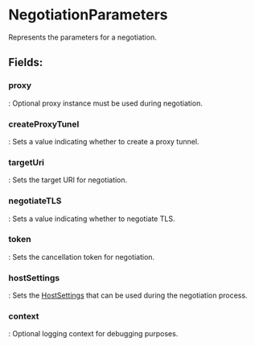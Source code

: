 # NegotiationParameters

Represents the parameters for a negotiation. 

## **Fields**:
### **proxy**
: Optional proxy instance must be used during negotiation. 
### **createProxyTunel**
: Sets a value indicating whether to create a proxy tunnel. 
### **targetUri**
: Sets the target URI for negotiation. 
### **negotiateTLS**
: Sets a value indicating whether to negotiate TLS. 
### **token**
: Sets the cancellation token for negotiation. 
### **hostSettings**
: Sets the [HostSettings](../Settings/HostSettings.md) that can be used during the negotiation process. 
### **context**
: Optional logging context for debugging purposes. 